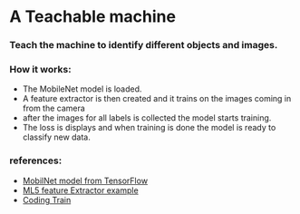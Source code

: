# A Teachable machine

### Teach the machine to identify different objects and images.

### How it works:
- The MobileNet model is loaded.
- A feature extractor is then created and it trains on the images coming in from the camera
- after the images for all labels is  collected the model starts training.
- The loss is displays and when training is done the model is ready to classify new data.

### references:
- [MobilNet model from TensorFlow](https://github.com/tensorflow/models/blob/master/research/slim/nets/mobilenet_v1.md)
- [ML5 feature Extractor example](https://ml5js.org/docs/FeatureExtractor)
- [Coding Train](https://www.youtube.com/watch?v=eeO-rWYFuG0&list=PLRqwX-V7Uu6YPSwT06y_AEYTqIwbeam3y&index=5)
